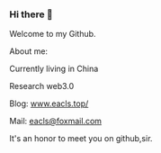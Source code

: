 ### Hi there 👋

<!--
**Eacls/Eacls** is a ✨ _special_ ✨ repository because its `README.md` (this file) appears on your GitHub profile.

Here are some ideas to get you started:

- 🔭 I’m currently working on ...
- 🌱 I’m currently learning ...
- 👯 I’m looking to collaborate on ...
- 🤔 I’m looking for help with ...
- 💬 Ask me about ...
- 📫 How to reach me: ...
- 😄 Pronouns: ...
- ⚡ Fun fact: ...
-->
Welcome to my Github.  

About me:  

Currently living in China  

Research web3.0  

Blog: www.eacls.top/

Mail: eacls@foxmail.com  

It's an honor to meet you on github,sir.
